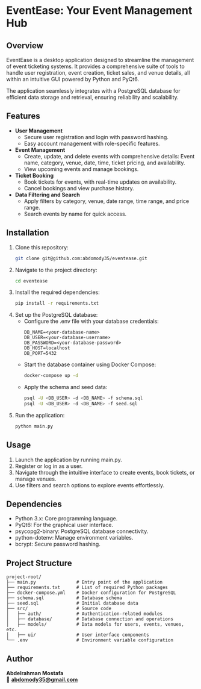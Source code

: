 # EventEase: Your Event Management Hub

## Overview

EventEase is a desktop application designed to streamline the management of event ticketing systems. It provides a comprehensive suite of tools to handle user registration, event creation, ticket sales, and venue details, all within an intuitive GUI powered by Python and PyQt6.

The application seamlessly integrates with a PostgreSQL database for efficient data storage and retrieval, ensuring reliability and scalability.

## Features

- **User Management**
  - Secure user registration and login with password hashing.
  - Easy account management with role-specific features.
- **Event Management**
  - Create, update, and delete events with comprehensive details:
    Event name, category, venue, date, time, ticket pricing, and availability.
  - View upcoming events and manage bookings.
- **Ticket Booking**
  - Book tickets for events, with real-time updates on availability.
  - Cancel bookings and view purchase history.
- **Data Filtering and Search**
  - Apply filters by category, venue, date range, time range, and price range.
  - Search events by name for quick access.

## Installation

1. Clone this repository:
   ```bash
   git clone git@github.com:abdomody35/eventease.git
   ```
2. Navigate to the project directory:
   ```bash
   cd eventease
   ```
3. Install the required dependencies:
   ```bash
   pip install -r requirements.txt
   ```
4. Set up the PostgreSQL database:
   - Configure the .env file with your database credentials:
     ```
     DB_NAME=<your-database-name>
     DB_USER=<your-database-username>
     DB_PASSWORD=<your-database-password>
     DB_HOST=localhost
     DB_PORT=5432
     ```
   - Start the database container using Docker Compose:
     ```bash
     docker-compose up -d
     ```
   - Apply the schema and seed data:
     ```bash
     psql -U <DB_USER> -d <DB_NAME> -f schema.sql
     psql -U <DB_USER> -d <DB_NAME> -f seed.sql
     ```
5. Run the application:
   ```bash
   python main.py
   ```

## Usage

1. Launch the application by running main.py.
2. Register or log in as a user.
3. Navigate through the intuitive interface to create events, book tickets, or manage venues.
4. Use filters and search options to explore events effortlessly.

## Dependencies

- Python 3.x: Core programming language.
- PyQt6: For the graphical user interface.
- psycopg2-binary: PostgreSQL database connectivity.
- python-dotenv: Manage environment variables.
- bcrypt: Secure password hashing.

## Project Structure

```
project-root/
├── main.py               # Entry point of the application
├── requirements.txt      # List of required Python packages
├── docker-compose.yml    # Docker configuration for PostgreSQL
├── schema.sql            # Database schema
├── seed.sql              # Initial database data
├── src/                  # Source code
│   ├── auth/             # Authentication-related modules
│   ├── database/         # Database connection and operations
│   ├── models/           # Data models for users, events, venues, etc.
│   ├── ui/               # User interface components
└── .env                  # Environment variable configuration
```

## Author

**Abdelrahman Mostafa**  
📧 **[abdomody35@gmail.com](mailto:abdomody35@gmail.com)**
